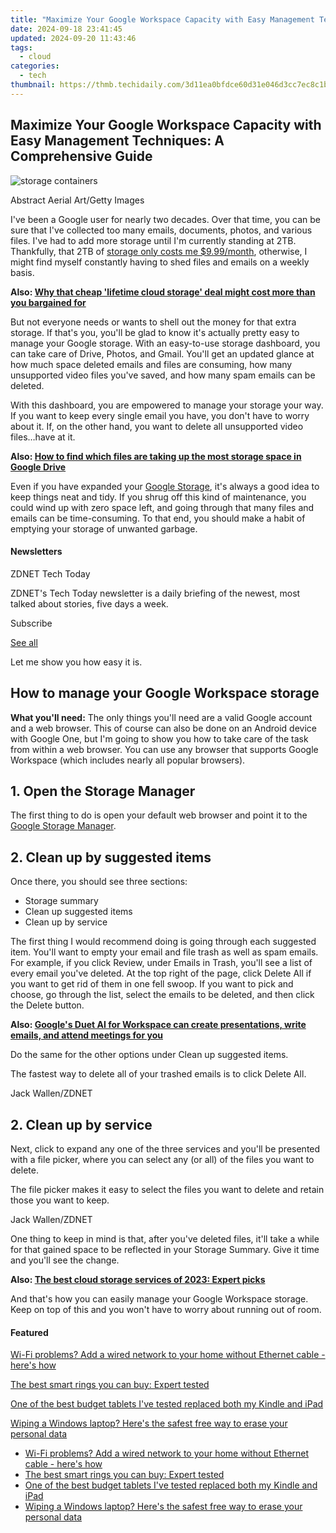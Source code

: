 ```yaml
---
title: "Maximize Your Google Workspace Capacity with Easy Management Techniques: A Comprehensive Guide"
date: 2024-09-18 23:41:45
updated: 2024-09-20 11:43:46
tags:
  - cloud
categories:
  - tech
thumbnail: https://thmb.techidaily.com/3d11ea0bfdce60d31e046d3cc7ec8c1b61d6f034279f80cc4e3ae99fed7c13c0.jpg
---
```


## Maximize Your Google Workspace Capacity with Easy Management Techniques: A Comprehensive Guide

![storage containers](https://www.zdnet.com/a/img/resize/7034519f5aea42054d9dd39d17c32b12c3a410fa/2023/09/27/13a61347-65d3-4123-89c0-792e97fff8cb/gettyimages-1210376262.jpg?auto=webp&width=1280)

Abstract Aerial Art/Getty Images

I've been a Google user for nearly two decades. Over that time, you can be sure that I've collected too many emails, documents, photos, and various files. I've had to add more storage until I'm currently standing at 2TB. Thankfully, that 2TB of [storage only costs me $9.99/month](https://www.zdnet.com/article/best-cloud-storage/), otherwise, I might find myself constantly having to shed files and emails on a weekly basis.

**Also: [Why that cheap 'lifetime cloud storage' deal might cost more than you bargained for](https://www.zdnet.com/article/why-that-cheap-lifetime-cloud-storage-deal-might-cost-more-than-you-bargained-for/)**

But not everyone needs or wants to shell out the money for that extra storage. If that's you, you'll be glad to know it's actually pretty easy to manage your Google storage. With an easy-to-use storage dashboard, you can take care of Drive, Photos, and Gmail. You'll get an updated glance at how much space deleted emails and files are consuming, how many unsupported video files you've saved, and how many spam emails can be deleted. 

With this dashboard, you are empowered to manage your storage your way. If you want to keep every single email you have, you don't have to worry about it. If, on the other hand, you want to delete all unsupported video files…have at it.

**Also: [How to find which files are taking up the most storage space in Google Drive](https://www.zdnet.com/home-and-office/work-life/how-to-find-which-files-are-taking-up-the-most-storage-space-in-google-drive/)**

Even if you have expanded your [Google Storage](https://www.zdnet.com/home-and-office/work-life/how-to-find-which-files-are-taking-up-the-most-storage-space-in-google-drive/), it's always a good idea to keep things neat and tidy. If you shrug off this kind of maintenance, you could wind up with zero space left, and going through that many files and emails can be time-consuming. To that end, you should make a habit of emptying your storage of unwanted garbage.

#### Newsletters

ZDNET Tech Today

ZDNET's Tech Today newsletter is a daily briefing of the newest, most talked about stories, five days a week.

 Subscribe

[See all](https://www.zdnet.com/newsletters/)

Let me show you how easy it is.

## How to manage your Google Workspace storage

**What you'll need:** The only things you'll need are a valid Google account and a web browser. This of course can also be done on an Android device with Google One, but I'm going to show you how to take care of the task from within a web browser. You can use any browser that supports Google Workspace (which includes nearly all popular browsers).

## 1\. Open the Storage Manager

The first thing to do is open your default web browser and point it to the [Google Storage Manager](https://one.google.com/storage/management). 

## 2\. Clean up by suggested items

Once there, you should see three sections:

* Storage summary
* Clean up suggested items
* Clean up by service

The first thing I would recommend doing is going through each suggested item. You'll want to empty your email and file trash as well as spam emails. For example, if you click Review, under Emails in Trash, you'll see a list of every email you've deleted. At the top right of the page, click Delete All if you want to get rid of them in one fell swoop. If you want to pick and choose, go through the list, select the emails to be deleted, and then click the Delete button.

**Also: [Google's Duet AI for Workspace can create presentations, write emails, and attend meetings for you](https://www.zdnet.com/article/google-workspaces-ai-facelift-is-finally-here-meet-duet-ai-for-workspace/)**

Do the same for the other options under Clean up suggested items.

The fastest way to delete all of your trashed emails is to click Delete All.

Jack Wallen/ZDNET

## 2\. Clean up by service

Next, click to expand any one of the three services and you'll be presented with a file picker, where you can select any (or all) of the files you want to delete.

The file picker makes it easy to select the files you want to delete and retain those you want to keep.

Jack Wallen/ZDNET

One thing to keep in mind is that, after you've deleted files, it'll take a while for that gained space to be reflected in your Storage Summary. Give it time and you'll see the change.

**Also: [The best cloud storage services of 2023: Expert picks](https://www.zdnet.com/article/best-cloud-storage/)**

And that's how you can easily manage your Google Workspace storage. Keep on top of this and you won't have to worry about running out of room.

#### Featured

[Wi-Fi problems? Add a wired network to your home without Ethernet cable - here's how](https://www.zdnet.com/article/wi-fi-problems-how-to-add-a-wired-network-to-your-home-without-ethernet-cable/ "Wi-Fi problems? Add a wired network to your home without Ethernet cable - here's how")

[The best smart rings you can buy: Expert tested](https://www.zdnet.com/article/best-smart-ring/ "The best smart rings you can buy: Expert tested")

[One of the best budget tablets I've tested replaced both my Kindle and iPad](https://www.zdnet.com/article/one-of-the-best-budget-tablets-ive-tested-replaced-bot-my-kindle-and-ipad/ "One of the best budget tablets I've tested replaced both my Kindle and iPad")

[Wiping a Windows laptop? Here's the safest free way to erase your personal data](https://www.zdnet.com/article/wiping-a-windows-laptop-heres-the-safest-free-way-to-erase-your-personal-data/ "Wiping a Windows laptop? Here's the safest free way to erase your personal data")

* [Wi-Fi problems? Add a wired network to your home without Ethernet cable - here's how](https://www.zdnet.com/article/wi-fi-problems-how-to-add-a-wired-network-to-your-home-without-ethernet-cable/ "Wi-Fi problems? Add a wired network to your home without Ethernet cable - here's how")
* [The best smart rings you can buy: Expert tested](https://www.zdnet.com/article/best-smart-ring/ "The best smart rings you can buy: Expert tested")
* [One of the best budget tablets I've tested replaced both my Kindle and iPad](https://www.zdnet.com/article/one-of-the-best-budget-tablets-ive-tested-replaced-bot-my-kindle-and-ipad/ "One of the best budget tablets I've tested replaced both my Kindle and iPad")
* [Wiping a Windows laptop? Here's the safest free way to erase your personal data](https://www.zdnet.com/article/wiping-a-windows-laptop-heres-the-safest-free-way-to-erase-your-personal-data/ "Wiping a Windows laptop? Here's the safest free way to erase your personal data")

<ins class="adsbygoogle"
     style="display:block"
     data-ad-format="autorelaxed"
     data-ad-client="ca-pub-7571918770474297"
     data-ad-slot="1223367746"></ins>



<ins class="adsbygoogle"
     style="display:block"
     data-ad-client="ca-pub-7571918770474297"
     data-ad-slot="8358498916"
     data-ad-format="auto"
     data-full-width-responsive="true"></ins>
